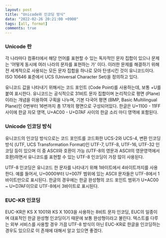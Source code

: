 ```yaml
---
layout: post
title: "Unicode와 인코딩 방식"
data: "2022-02-26 20:21:00 +0900"
tags: [all, format]
comments: true
---
```


### Unicode 란

각 나라마다 컴퓨터에서 해당 언어를 표현할 수 있는 독자적인 문자 집합이 있으나 문제는 '어떻게 동시에 여러 나라의 문자를 표현하는 가' 이다. 이러한 문제를 해결하기 위해 전 세계적으로 사용되는 모든 문자 집합을 하나로 모아 탄생시킨 것이 유니코드이다. ISO 10646 표준에서 UCS (Universal Character Set)을 정의하고 있다.

유니코드 값을 나타내기 위해서는 코드 포인트 (Code Point)를 사용하는데, 보통 +U를 붙여 표시한다. 유니코드는 공식적으로 31비트 문자 집합이며 논리적으로 평면 (Plane)이라는 개념을 이용하여 구획을 나누며, 기본 다국어 평면 (BMP, Basic Multilingual Plane)인 0번부터 16번까지 총 17개의 평면으로 구성되어있다. 한글은 U+1100 - 11FF 사이에 한글 자모 영역, U+AC00 - U+D7AF 사이의 한글 소리 마디 영역에 포함된다.

### Unicode 인코딩 방식

유니코드의 인코딩 방식으로는 코드 포인트를 코드화한 UCS-2와 UCS-4, 변환 인코딩 방식 (UTF, UCS Transformation Format)인 UTF-7, UTF-8, UTF-16, UTF-32 인코딩 등이 있으며 이 중 ASCII와 호환이 가능 (UTF-8의 영문과 ASCII의 영문영역에서 호환)하면서 유니코드를 표현할 수 있는 UTF-8 인코딩이 가장 많이 사용된다.

UTF-8 인코딩은 유니코드 한 문자를 나타내기 위해 1바이트에서 4바이트까지를 사용한다. 예를 들어서, U+0000부터 U+007F 범위에 있는 ASCII 문자들은 UTF-8에서 1바이트만으로 표시된다. 한글의 경우에는 한글 완성형의 코드 포인트 범위가 U+AC00 ~ U+D7AF이므로 UTF-8에서 3바이트로 표시된다.

### EUC-KR 인코딩

EUC-KR은 KS X 1001와 KS X 1003을 사용하는 8비트 문자 인코딩, EUC의 일종이며 대표적인 한글 완성형 인코딩이기 때문에 보통 완성형이라고 불린다. 텍스트를 다루는 외부 서비스를 사용할 경우 가끔 UTF-8 방식이 아닌 EUC-KR로 한글을 인코딩하는 경우도 있으므로 이 존재에 대해서 알고 있으면 좋겠다.
